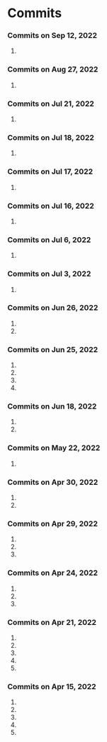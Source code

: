 # Commits

### Commits on Sep 12, 2022

1.

### Commits on Aug 27, 2022

1.

### Commits on Jul 21, 2022

1.

### Commits on Jul 18, 2022

1.

### Commits on Jul 17, 2022

1.

### Commits on Jul 16, 2022

1.

### Commits on Jul 6, 2022

1.

### Commits on Jul 3, 2022

1.

### Commits on Jun 26, 2022

1.
2.

### Commits on Jun 25, 2022

1.
2.
3.
4.

### Commits on Jun 18, 2022

1.
2.

### Commits on May 22, 2022

1.

### Commits on Apr 30, 2022

1.
2.

### Commits on Apr 29, 2022

1.
2.
3.

### Commits on Apr 24, 2022

1.
2.
3.

### Commits on Apr 21, 2022

1.
2.
3.
4.
5.

### Commits on Apr 15, 2022

1.
2.
3.
4.
5.
